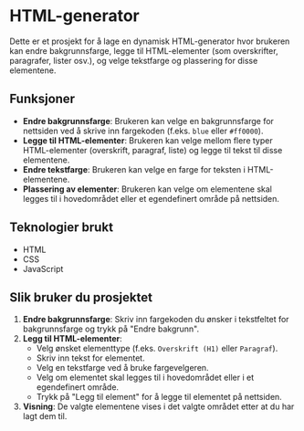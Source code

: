 # HTML-generator

Dette er et prosjekt for å lage en dynamisk HTML-generator hvor brukeren kan endre bakgrunnsfarge, legge til HTML-elementer (som overskrifter, paragrafer, lister osv.), og velge tekstfarge og plassering for disse elementene.

## Funksjoner

- **Endre bakgrunnsfarge**: Brukeren kan velge en bakgrunnsfarge for nettsiden ved å skrive inn fargekoden (f.eks. `blue` eller `#ff0000`).
- **Legge til HTML-elementer**: Brukeren kan velge mellom flere typer HTML-elementer (overskrift, paragraf, liste) og legge til tekst til disse elementene.
- **Endre tekstfarge**: Brukeren kan velge en farge for teksten i HTML-elementene.
- **Plassering av elementer**: Brukeren kan velge om elementene skal legges til i hovedområdet eller et egendefinert område på nettsiden.

## Teknologier brukt

- HTML
- CSS
- JavaScript

## Slik bruker du prosjektet

1. **Endre bakgrunnsfarge**: Skriv inn fargekoden du ønsker i tekstfeltet for bakgrunnsfarge og trykk på "Endre bakgrunn".
2. **Legg til HTML-elementer**:
   - Velg ønsket elementtype (f.eks. `Overskrift (H1)` eller `Paragraf`).
   - Skriv inn tekst for elementet.
   - Velg en tekstfarge ved å bruke fargevelgeren.
   - Velg om elementet skal legges til i hovedområdet eller i et egendefinert område.
   - Trykk på "Legg til element" for å legge til elementet på nettsiden.
3. **Visning**: De valgte elementene vises i det valgte området etter at du har lagt dem til.


